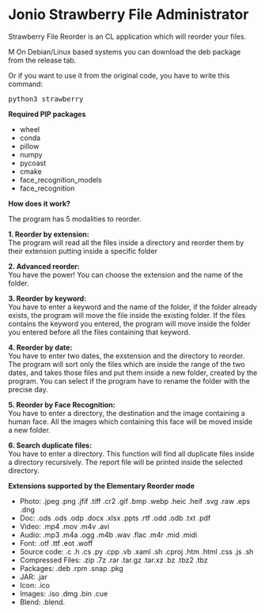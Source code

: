 # Jonio Strawberry File Administrator

Strawberry File Reorder is an CL application which will reorder your files.</br>

M
On Debian/Linux based systems you can download the deb package from the release tab.

Or if you want to use it from the original code, you have to write this command:

<pre>python3 strawberry</pre>
<b>Required PIP packages</b>
- wheel
- conda
- pillow
- numpy
- pycoast
- cmake
- face_recognition_models
- face_recognition

<b>How does it work?</b>
<p>
The program has 5 modalities to reorder. 

<b>1. Reorder by extension: </b></br>
The program will read all the files inside a directory and reorder them by their extension putting inside a specific folder

<b>2. Advanced reorder:</b></br>
You have the power! You can choose the extension and the name of the folder.

<b>3. Reorder by keyword:</b></br>
You have to enter a keyword and the name of the folder, if the folder already exists, the program will move the file inside the existing folder. If the files contains the keyword you entered, the program will move inside the folder you entered before all the files containing that keyword.</p>

<b>4. Reorder by date:</b></br>
You have to enter two dates, the exstension and the directory to reorder. The program will sort only the files which are inside the range of the two dates, and takes those files and put them inside a new folder, created by the program. You can select if the program have to rename the folder with the precise day.</p>

<b>5. Reorder by Face Recognition:</b></br>
You have to enter a directory, the destination and the image containing a human face. All the images which containing this face will be moved inside a new folder.

<b>6. Search duplicate files:</b></br>
You have to enter a directory. This function will find all duplicate files inside a directory recursively. The report file will be printed inside the selected directory.

<b>Extensions supported by the Elementary Reorder mode</b>

<ul>
  <li>Photo: .jpeg .png .jfif .tiff .cr2 .gif .bmp .webp .heic .heif .svg .raw .eps .dng</li>
    <li>Doc: .ods .ods .odp .docx .xlsx .ppts .rtf .odd .odb .txt .pdf</li>
    <li>Video: .mp4 .mov .m4v .avi </li>
    <li>Audio: .mp3 .m4a .ogg .m4b .wav .flac .m4r .mid .midi</li>
  <li>Font: .otf .ttf .eot .woff</li>
  <li>Source code: .c .h .cs .py .cpp .vb .xaml .sh .cproj .htm .html .css .js .sh</li>
  <li>Compressed Files: .zip .7z .rar .tar.gz .tar.xz .bz .tbz2 .tbz</li>
  <li>Packages: .deb .rpm .snap .pkg</li>
  <li>JAR: .jar</li>
  <li>Icon: .ico</li>
  <li>Images: .iso .dmg .bin .cue</li>
  <li>Blend: .blend. </li>
</ul>

